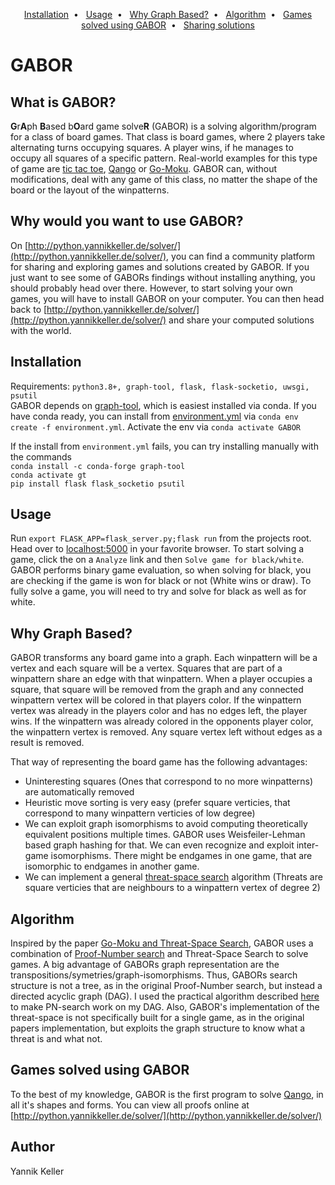 <p align="center">
  <a href="#installation">Installation</a>&nbsp;&nbsp;&bull;&nbsp;&nbsp;
  <a href="#usage">Usage</a>&nbsp;&nbsp;&bull;&nbsp;&nbsp;
  <a href="#why-graph-based">Why Graph Based?</a>&nbsp;&nbsp;&bull;&nbsp;&nbsp;
  <a href="#algorithm">Algorithm</a>&nbsp;&nbsp;&bull;&nbsp;&nbsp;
  <a href="#games-solved-using-gabor">Games solved using GABOR</a>&nbsp;&nbsp;&bull;&nbsp;&nbsp;
  <a href="/sharing_solutions.md">Sharing solutions</a>
</p>

# GABOR
## What is GABOR?
**G**r**A**ph **B**ased b**O**ard game solve**R** (GABOR) is a solving algorithm/program for a class of board games. That class is board games, where 2 players take alternating turns occupying squares. A player wins, if he manages to occupy all squares of a specific pattern. Real-world examples for this type of game are [tic tac toe](https://en.wikipedia.org/wiki/Tic-Tac-Toe), [Qango](http://qango.de/index.html?page=spiel&language=englisch) or [Go-Moku](https://en.wikipedia.org/wiki/Gomoku). GABOR can, without modifications, deal with any game of this class, no matter the shape of the board or the layout of the winpatterns.

## Why would you want to use GABOR?
On [http://python.yannikkeller.de/solver/](http://python.yannikkeller.de/solver/), you can find a community platform for sharing and exploring games and solutions created by GABOR. If you just want to see some of GABORs findings without installing anything, you should probably head over there. However, to start solving your own games, you will have to install GABOR on your computer. You can then head back to [http://python.yannikkeller.de/solver/](http://python.yannikkeller.de/solver/) and share your computed solutions with the world.

## Installation
Requirements: `python3.8+, graph-tool, flask, flask-socketio, uwsgi, psutil`  
GABOR depends on [graph-tool](https://graph-tool.skewed.de/), which is easiest installed via conda. If you have conda ready, you can install from [environment.yml](/environment.yml) via `conda env create -f environment.yml`. Activate the env via `conda activate GABOR`

If the install from `environment.yml` fails, you can try installing manually with the commands  
`conda install -c conda-forge graph-tool`  
`conda activate gt`   
`pip install flask flask_socketio psutil`

## Usage
Run `export FLASK_APP=flask_server.py;flask run` from the projects root. Head over to [localhost:5000](http://localhost:5000/) in your favorite browser. To start solving a game, click the on a `Analyze` link and then `Solve game for black/white`. GABOR performs binary game evaluation, so when solving for black, you are checking if the game is won for black or not (White wins or draw). To fully solve a game, you will need to try and solve for black as well as for white.

## Why Graph Based?
GABOR transforms any board game into a graph. Each winpattern will be a vertex and each square will be a vertex. Squares that are part of a winpattern share an edge with that winpattern. When a player occupies a square, that square will be removed from the graph and any connected winpattern vertex will be colored in that players color. If the winpattern vertex was already in the players color and has no edges left, the player wins. If the winpattern was already colored in the opponents player color, the winpattern vertex is removed. Any square vertex left without edges as a result is removed.

That way of representing the board game has the following advantages:
* Uninteresting squares (Ones that correspond to no more winpatterns) are automatically removed
* Heuristic move sorting is very easy (prefer square verticies, that correspond to many winpattern verticies of low degree)
* We can exploit graph isomorphisms to avoid computing theoretically equivalent positions multiple times. GABOR uses Weisfeiler-Lehman based graph hashing for that. We can even recognize and exploit inter-game isomorphisms. There might be endgames in one game, that are isomorphic to endgames in another game.
* We can implement a general [threat-space search](https://www.researchgate.net/publication/2252447_Go-Moku_and_Threat-Space_Search) algorithm (Threats are square verticies that are neighbours to a winpattern vertex of degree 2)

## Algorithm
Inspired by the paper [Go-Moku and Threat-Space Search](https://www.researchgate.net/publication/2252447_Go-Moku_and_Threat-Space_Search), GABOR uses a combination of [Proof-Number search](https://doi.org/10.1016/0004-3702(94)90004-3) and Threat-Space Search to solve games. A big advantage of GABORs graph representation are the transpositions/symetries/graph-isomorphisms. Thus, GABORs search structure is not a tree, as in the original Proof-Number search, but instead a directed acyclic graph (DAG). I used the practical algorithm described [here](https://pdfs.semanticscholar.org/86f5/1429a19cfc76e9d42f28b93c62e978c816a0.pdf) to make PN-search work on my DAG. Also, GABOR's implementation of the threat-space is not specifically built for a single game, as in the original papers implementation, but exploits the graph structure to know what a threat is and what not.

## Games solved using GABOR
To the best of my knowledge, GABOR is the first program to solve [Qango](https://www.yucata.de/en/Rules/QANGO), in all it's shapes and forms. You can view all proofs online at [http://python.yannikkeller.de/solver/](http://python.yannikkeller.de/solver/)

## Author
Yannik Keller